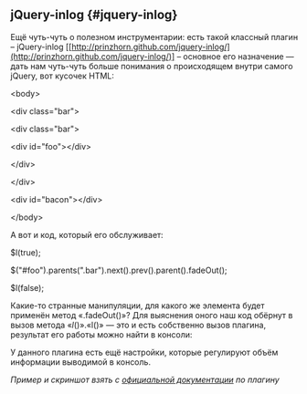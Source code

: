 ## jQuery-inlog {#jquery-inlog}

Ещё чуть-чуть о полезном инструментарии: есть такой классный плагин – jQuery-inlog [[http://prinzhorn.github.com/jquery-inlog/](http://prinzhorn.github.com/jquery-inlog/)] – основное его назначение — дать нам чуть-чуть больше понимания о происходящем внутри самого jQuery, вот кусочек HTML:

&lt;body&gt;

&lt;div class=&quot;bar&quot;&gt;

&lt;div class=&quot;bar&quot;&gt;

&lt;div id=&quot;foo&quot;&gt;&lt;/div&gt;

&lt;/div&gt;

&lt;/div&gt;

&lt;div id=&quot;bacon&quot;&gt;&lt;/div&gt;

&lt;/body&gt;

А вот и код, который его обслуживает:

$l(true);

$(&quot;#foo&quot;).parents(&quot;.bar&quot;).next().prev().parent().fadeOut();

$l(false);

Какие-то странные манипуляции, для какого же элемента будет применён метод «.fadeOut()»? Для выяснения оного наш код обёрнут в вызов метода «$l()». «$l()» — это и есть собственно вызов плагина, результат его работы можно найти в консоли:

У данного плагина есть ещё настройки, которые регулируют объём информации выводимой в консоль.

_Пример и скриншот взять с_ [_официальной документации_](http://prinzhorn.github.com/jquery-inlog/) _по плагину_